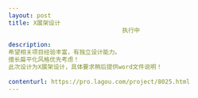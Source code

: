 ```yaml
---                
layout: post       
title: X展架设计
                                执行中
           
description: 
希望相关项目经验丰富，有独立设计能力。
擅长扁平化风格优先考虑！
此次设计为X展架设计，具体要求稍后提供word文件说明！
     
contenturl: https://pro.lagou.com/project/8025.html      
---                 
```

